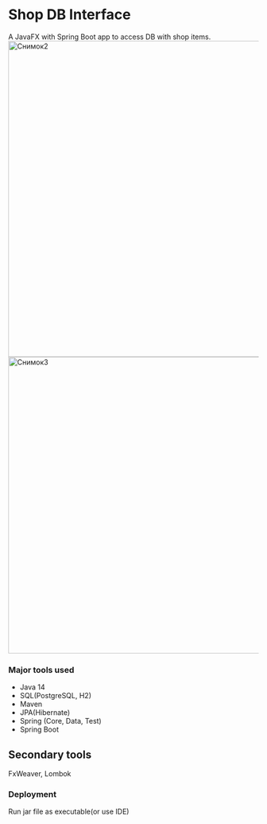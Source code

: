 # Shop DB Interface
A JavaFX with Spring Boot app to access DB with shop items.
<img width="635" alt="Снимок2" src="https://user-images.githubusercontent.com/61627180/98289498-52977300-1fb9-11eb-98db-a045bc62647f.PNG">
<img width="596" alt="Снимок3" src="https://user-images.githubusercontent.com/61627180/98289576-69d66080-1fb9-11eb-8dac-35ed85a40052.PNG">
### Major tools used
- Java 14
- SQL(PostgreSQL, H2)
- Maven
- JPA(Hibernate)
- Spring (Core, Data, Test)
- Spring Boot
## Secondary tools 
FxWeaver, Lombok
### Deployment
Run jar file as executable(or use IDE)
